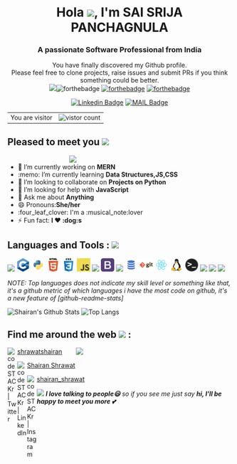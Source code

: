 <h1 align="center">Hola <img src= "./Assests/Hi.gif" width="29px">, I'm SAI SRIJA PANCHAGNULA</h1>
<h3 align="center">A passionate Software Professional from India</h3>
<div align="center">
You have finally discovered my Github profile. <br>
Please feel free to clone projects, raise issues and submit PRs if you think something could be better. <br>
<img src=".\Assests\code.gif" align="centre> <br>


[![forthebadge](https://forthebadge.com/images/badges/built-with-love.svg)](https://forthebadge.com)   [![forthebadge](https://forthebadge.com/images/badges/makes-people-smile.svg)](https://forthebadge.com)  [![forthebadge](https://forthebadge.com/images/badges/powered-by-coffee.svg)](https://forthebadge.com)

[![Linkedin Badge](https://img.shields.io/badge/-shairanshrawat-blue?style=flat-square&logo=Linkedin&logoColor=white&link=https://www.linkedin.com/in/shairanshrawat/)](https://www.linkedin.com/in/shairanshrawat/)
[![MAIL Badge](https://img.shields.io/badge/-shairanshrawat2506@gmail.com-c14438?style=flat-square&logo=Gmail&logoColor=white&link=mailto:shairanshrawat2506@gmail.com)](mailto:shairanshrawat2506@gmail.com)


  <table>
   <tr>
    <td>You are visitor</td>
    <td><img src="https://profile-counter.glitch.me/shairanshrawat/count.svg" alt="vistor count" height="50" /></td>
   </tr>
  </table>
 </div>

## Pleased to meet you <img src="https://camo.githubusercontent.com/7bf64c0124cdd39d5abc7bc192debd43dd4aae6c/68747470733a2f2f656d6f6a69732e736c61636b6d6f6a69732e636f6d2f656d6f6a69732f696d616765732f313533313834393433302f343234362f626c6f622d73756e676c61737365732e6769663f31353331383439343330" width="29px">
<ul>
<img align='right' src="Assests\shot_02.webp" width="365px"><br>

  <li> 🔭 I’m currently working on <b>MERN</b></li>
  <li> :memo: I’m currently learning <b>Data Structures,JS,CSS</b></li>
  <li> 👯 I’m looking to collaborate on <b>Projects on Python</b></li>
  <li> 🤔 I’m looking for help with <b>JavaScript</b></li>
  <li> 💬 Ask me about <b>Anything</b></li>
  <li> 😄 Pronouns:<b>She/her</b></li>
  <li> :four_leaf_clover: I'm a :musical_note:lover</b></li>
 <li> ⚡ Fun fact: <b>I ❤️ :dog:s</b></li>
</ul>

## Languages and Tools : <img src="https://camo.githubusercontent.com/40dff491d4e8123af55298ef908faedb66c463e5/68747470733a2f2f6d656469612e67697068792e636f6d2f6d656469612f57556c706c634d704f43456d5447427442572f67697068792e676966" width="39px">
<code><img height="30" src="https://github.com/iamshubhamg/iamshubhamg/blob/master/Assests/the-c-programming-language-computer-programming-png-1600x1600px-c-programming-language-png-820_819.jpg"></code>
<code><img height="30" src="https://raw.githubusercontent.com/github/explore/80688e429a7d4ef2fca1e82350fe8e3517d3494d/topics/cpp/cpp.png"></code>
<code><img height="30" src="https://raw.githubusercontent.com/github/explore/80688e429a7d4ef2fca1e82350fe8e3517d3494d/topics/python/python.png"></code>
<code><img height="30" src="https://raw.githubusercontent.com/github/explore/80688e429a7d4ef2fca1e82350fe8e3517d3494d/topics/html/html.png"></code>
<code><img height="30" src="https://raw.githubusercontent.com/github/explore/80688e429a7d4ef2fca1e82350fe8e3517d3494d/topics/css/css.png"></code>
<code><img height="30" src="https://raw.githubusercontent.com/github/explore/80688e429a7d4ef2fca1e82350fe8e3517d3494d/topics/javascript/javascript.png"></code>
<code><img height="30" src="https://sjardo.com/wp-content/uploads/2019/03/2000px-Sass_Logo_Color.svg_-1536x1152.png"></code>
<code><img height="30" src="https://raw.githubusercontent.com/github/explore/80688e429a7d4ef2fca1e82350fe8e3517d3494d/topics/bootstrap/bootstrap.png"></code>
<code><img height="30" src="https://cloud.google.com/images/social-icon-google-cloud-1200-630.png"></code>
<code><img height="30" src="https://raw.githubusercontent.com/github/explore/80688e429a7d4ef2fca1e82350fe8e3517d3494d/topics/sql/sql.png"></code>
<code><img height="30" src="https://raw.githubusercontent.com/github/explore/80688e429a7d4ef2fca1e82350fe8e3517d3494d/topics/git/git.png"></code>
<code><img height="30" src="https://raw.githubusercontent.com/github/explore/80688e429a7d4ef2fca1e82350fe8e3517d3494d/topics/react/react.png"></code>
<code><img height="30" src="https://raw.githubusercontent.com/github/explore/80688e429a7d4ef2fca1e82350fe8e3517d3494d/topics/linux/linux.png"></code>
<code><img height="30" src="https://raw.githubusercontent.com/github/explore/80688e429a7d4ef2fca1e82350fe8e3517d3494d/topics/terminal/terminal.png"></code>
<code><img height="30" src="https://upload.wikimedia.org/wikipedia/commons/2/2d/Visual_Studio_Code_1.18_icon.svg"></code>
<code><img height="30" src="https://github.com/iamshubhamg/iamshubhamg/blob/master/Assests/5f2ffc928c1d2.png"></code>
<code><img height="30" src="https://www.qwiklabs.com/qwiklabs_logo_900x887.png"></code>

*NOTE: Top languages does not indicate my skill level or something like that, it's a github metric of which languages i have the most code on github, it's a new feature of [github-readme-stats]*

![Shairan's Github Stats](https://github-readme-stats.vercel.app/api?username=shairanshrawat&show_icons=true&theme=radical)       ![Top Langs](https://github-readme-stats.vercel.app/api/top-langs/?username=shairanshrawat&theme=radical)


## Find me around the web <img src="https://github.com/iamshubhamg/iamshubhamg/blob/master/Assests/Earth.gif" width="24px"> :
<img align='right' src="Assests\CookedSparseFlickertailsquirrel-small.gif" width="350px">

<img align="left" alt="codeSTACKr | Twitter" width="22px" src="https://cdn.jsdelivr.net/npm/simple-icons@v3/icons/twitter.svg" /> <a href="https://twitter.com/ShrawatShairan">shrawatshairan</a> 

<img align="left" alt="codeSTACKr | LinkedIn" width="22px" src="https://cdn.jsdelivr.net/npm/simple-icons@v3/icons/linkedin.svg" /> <a href="https://www.linkedin.com/in/shairanshrawat/">Shairan Shrawat</a> 

<img align="left" alt="codeSTACKr | Instagram" width="22px" src="https://cdn.jsdelivr.net/npm/simple-icons@v3/icons/instagram.svg" /><a href="https://www.instagram.com/shairan_shrawat/">shairan_shrawat</a> 




<img src="https://camo.githubusercontent.com/6ba7b982e69849c28d40e15131d5557cd65455a6/68747470733a2f2f6d656469612e67697068792e636f6d2f6d656469612f4c6e516a7057614f4e386e68723231764e572f67697068792e676966" width="39px">  *<b>I love talking to people:smiley:</b> so if you see me just say <b>hi, I'll be happy to meet you more :two_hearts: </b>*
